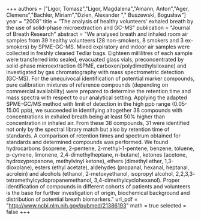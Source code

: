 
+++
authors = ["Ligor, Tomasz","Ligor, Magdalena","Amann, Anton","Ager, Clemens","Bachler, Miriam","Dzien, Alexander "," Buszewski, Bogusław"]
year = "2008"
title = "The analysis of healthy volunteers' exhaled breath by the use of solid-phase microextraction and GC-MS"
publication = "Journal of Breath Research"
abstract = "We analysed breath and inhaled room air samples from 39 healthy volunteers (28 non-smokers, 8 smokers and 3 ex-smokers) by SPME-GC-MS. Mixed expiratory and indoor air samples were collected in freshly cleaned Tedlar bags. Eighteen millilitres of each sample were transferred into sealed, evacuated glass vials, preconcentrated by solid-phase microextraction (SPME, carboxen/polydimethylsiloxane) and investigated by gas chromatography with mass spectrometric detection (GC-MS). For the unequivocal identification of potential marker compounds, pure calibration mixtures of reference compounds (depending on commercial availability) were prepared to determine the retention time and mass spectra with respect to our analytical setting. Applying the adapted SPME-GC/MS method with limit of detection in the high ppb range (0.05-15.00 ppb), we succeeded in identifying altogether 38 compounds with concentrations in exhaled breath being at least 50% higher than concentration in inhaled air. From these 38 compounds, 31 were identified not only by the spectral library match but also by retention time of standards. A comparison of retention times and spectrum obtained for standards and determined compounds was performed. We found hydrocarbons (isoprene, 2-pentene, 2-methyl-1-pentene, benzene, toluene, p-cymene, limonene, 2,4-dimethylheptane, n-butane), ketones (acetone, hydroxypropanone, methylvinyl ketone), ethers (dimethyl ether, 1,3-dioxolane), esters (ethyl acetate), aldehydes (propanal, hexanal, heptanal, acrolein) and alcohols (ethanol, 2-metoxyethanol, isopropyl alcohol, 2,2,3,3- tetramethylcyclopropanemethanol, 3,4-dimethylcyclohexanol). Proper identification of compounds in different cohorts of patients and volunteers is the base for further investigation of origin, biochemical background and distribution of potential breath biomarkers."
url_pdf = "http://www.ncbi.nlm.nih.gov/pubmed/21386193"
math = true
selected = false
+++
